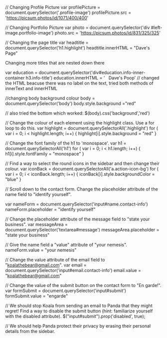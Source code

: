// Changing Profile Picture
var profilePicture = document.querySelector('.profile-image')
profilePicture.src = 'https://picsum.photos/id/1071/400/400'

// Changing Portfolio Picture
var photo = document.querySelector('div #left-image.portfolio-image')
photo.src = 'https://picsum.photos/id/831/325/325'

// Changing the page title
var headtitle = document.querySelector('h1.highlight')
headtitle.innerHTML = "Dave's Page"

Changing more titles that are nested down there

var education = document.querySelector('div#education.info-inner-container h3.info-title')
education.innerHTML = '<i class="icon-book"></i> &nbsp; Dave\'s Poop'
// changed the HTML beacuse there was no label on the text, tried both methods of innerText and innerHTML

//changing body background colour
body = document.querySelector('body')
body.style.background ="red"

// also tried the bottom which worked:
$(body).css('background','red')

// Change the colour of each element using the highlight class. Use a for loop to do this.
var highlight = document.querySelectorAll('.highlight')
for ( var i = 0; i < highlight.length; i++) { highlight[i].style.background = "red" }

// Change the font family of the h1 to 'monospace'.
var h1 = document.querySelectorAll('h1')
for ( var i = 0; i < h1.length; i++) { h1[i].style.fontFamily = "monospace" }

// Find a way to select the round icons in the sidebar and then change their colour.
var iconBack = document.querySelectorAll('a.action-icon-bg')
for ( var i = 0; i < iconBack.length; i++) { iconBack[i].style.backgroundColor = "blue" }


// Scroll down to the contact form. Change the placeholder attribute of the name field to "identify yourself".

var nameForm = document.querySelector('input#name.contact-info')
nameForm.placeholder = "identify yourself"

// Change the placeholder attribute of the message field to "state your business".
var messageArea = document.querySelector('textarea#message')
messageArea.placeholder = "state your business"

// Give the name field a "value" attribute of "your nemesis".
nameForm.value = "your nemesis"

// Change the value attribute of the email field to "koalathebear@gmail.com".
var email = document.querySelector('input#email.contact-info')
email.value = "koalathebear@gmail.com"

// Change the value of the submit button on the contact form to "En garde!".
var formSubmit = document.querySelector('input#submit')
formSubmit.value = "engarde"


// We should stop Koala from sending an email to Panda that they might regret! Find a way to disable the submit button (hint: familiarize yourself with the disabled attribute).
$("input#submit").prop('disabled', true);



// We should help Panda protect their privacy by erasing their personal details from the sidebar.
